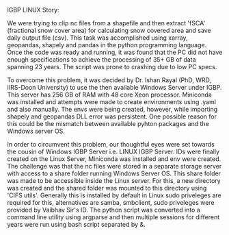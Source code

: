 IGBP LINUX Story:

We were trying to clip nc files from a shapefile and then extract 'fSCA' (fractional snow cover area) for calculating snow covered area and save daily output file (csv). This task was accomplished using xarray, geopandas, shapely and pandas in the python programming language. Once the code was ready and running, it was found that the PC did not have enough specifications to achieve the processing of 35+ GB of data spanning 23 years. The script was prone to crashing due to low PC specs. 

To overcome this problem, it was decided by Dr. Ishan Rayal (PhD, WRD, IIRS-Doon University) to use the then available Windows Server under IGBP. This server has 256 GB of RAM with 48 core Xeon processor. Miniconda was installed and attempts were made to create environments using .yaml and also manually. The envs were being created, however, while importing shapely and geopandas DLL error was persistent. One possible reason for this could be the mismatch between available pyhton packages and the Windows server OS.

In order to circumvent this problem, our thoughtful eyes were set towards the cousin of Windows IGBP Server i.e. LINUX IGBP Server. IDs were finally created on the Linux Server, Miniconda was installed and env were created. The challenge was that the nc files were stored in a separate storage server with access to a share folder running Windows Server OS. This share folder was made to be accessible inside the Linux server. For this, a new directory was created and the shared folder was mounted to this directory using 'CIFS utils'. Generally this is installed by default in Linux sudo priveleges are required for this, alternatives are samba, smbclient, sudo priveleges were provided by Vaibhav Sir's ID. The python script was converted into a command line utility using argparse and then multiple sessions for different years were run using bash script separated by &.
